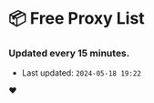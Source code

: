 # :package: Free Proxy List
### Updated every 15 minutes.

- Last updated: `2024-05-18 19:22`

:heart:
